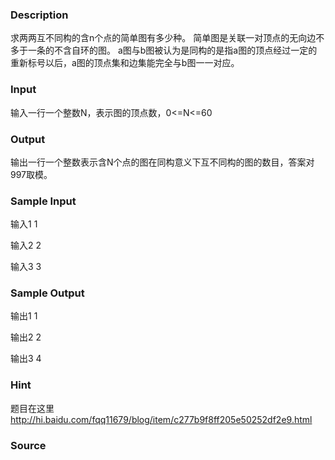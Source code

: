 
### Description
求两两互不同构的含n个点的简单图有多少种。
简单图是关联一对顶点的无向边不多于一条的不含自环的图。
a图与b图被认为是同构的是指a图的顶点经过一定的重新标号以后，a图的顶点集和边集能完全与b图一一对应。


### Input
输入一行一个整数N，表示图的顶点数，0<=N<=60
### Output
输出一行一个整数表示含N个点的图在同构意义下互不同构的图的数目，答案对997取模。
### Sample Input
输入1
1

输入2
2

输入3
3


### Sample Output
输出1
1

输出2
2

输出3
4
### Hint
题目在这里 http://hi.baidu.com/fqq11679/blog/item/c277b9f8ff205e50252df2e9.html
### Source
